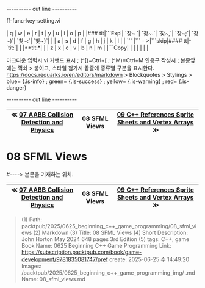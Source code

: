 
---------- cut line ----------

ff-func-key-setting.vi

| q     | w     | e     | r     | t     | y     | u     | i     | o     | p     |
|### tit|\`\`\`Expl| \`찾~ \`| \`찾~.\`| \`찾~,\`| \`찾~;\`| \`찾~)\`| \`찾~:\`| \`찾~}\`|       |
| a     | s     | d     | f     | g     | h     | j     | k     | l     |
| \`\`\`   |\`\`\` - >|\`\`\`skip|#### tt|-\`tit:\`|       |       |**tit:*|       |
| z     | x     | c     | v     | b     | n     | m     |
|\`\`\`Copy|       |       |       |       |       |       |

마크다운 입력시 vi 커맨드 표시 ; (^[)=Ctrl+[ ; (^M)=Ctrl+M
인용구 작성시 ; 본문앞에는 꺽쇠 > 붙이고, 스타일 첨가시 끝줄에 종류별 구분을 표시한다.
https://docs.requarks.io/en/editors/markdown > Blockquotes > Stylings >
blue= {.is-info} ; green= {.is-success} ; yellow= {.is-warning} ; red= {.is-danger}

---------- cut line ----------

| ≪ [ 07 AABB Collision Detection and Physics ](/packtpub/2025/0625_beginning_c++_game_programming/07_aabb_collision_detection_and_physics) | 08 SFML Views | [ 09 C++ References Sprite Sheets and Vertex Arrays ](/packtpub/2025/0625_beginning_c++_game_programming/09_c++_references_sprite_sheets_and_vertex_arrays) ≫ |
|:----:|:----:|:----:|

# 08 SFML Views
#----> 본문을 기재하는 위치.



| ≪ [ 07 AABB Collision Detection and Physics ](/packtpub/2025/0625_beginning_c++_game_programming/07_aabb_collision_detection_and_physics) | 08 SFML Views | [ 09 C++ References Sprite Sheets and Vertex Arrays ](/packtpub/2025/0625_beginning_c++_game_programming/09_c++_references_sprite_sheets_and_vertex_arrays) ≫ |
|:----:|:----:|:----:|

> (1) Path: packtpub/2025/0625_beginning_c++_game_programming/08_sfml_views
> (2) Markdown
> (3) Title: 08 SFML Views
> (4) Short Description: John Horton May 2024 648 pages 3rd Edition
> (5) tags: C++, game
> Book Name: 0625 Beginning C++ Game Programming
> Link: https://subscription.packtpub.com/book/game-development/9781835081747/pref
> create: 2025-06-25 수 14:49:20
> Images: /packtpub/2025/0625_beginning_c++_game_programming_img/
> .md Name: 08_sfml_views.md

